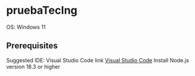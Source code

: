 # pruebaTecIng

OS: Windows 11

## Prerequisites
Suggested IDE: Visual Studio Code link [Visual Studio Code](https://code.visualstudio.com/) 
Install Node.js version 18.3 or higher

